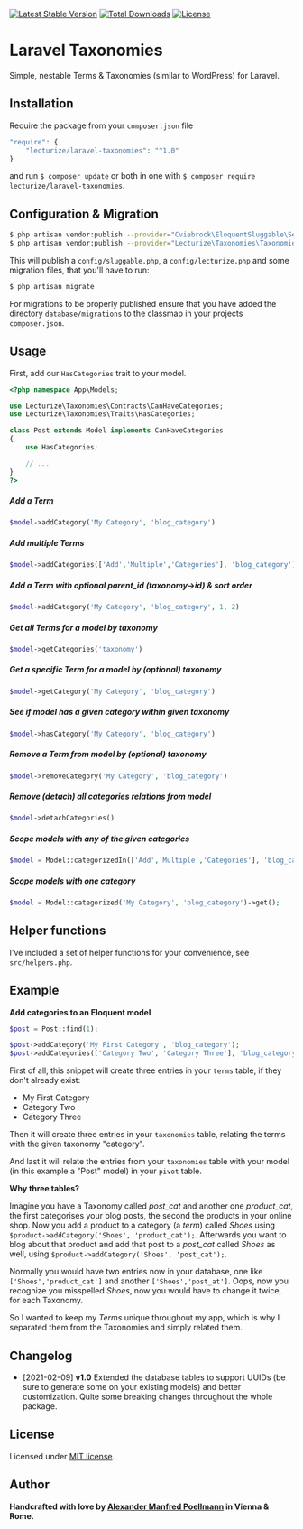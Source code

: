[![Latest Stable Version](https://poser.pugx.org/lecturize/laravel-taxonomies/v/stable)](https://packagist.org/packages/lecturize/laravel-taxonomies)
[![Total Downloads](https://poser.pugx.org/lecturize/laravel-taxonomies/downloads)](https://packagist.org/packages/lecturize/laravel-taxonomies)
[![License](https://poser.pugx.org/lecturize/laravel-taxonomies/license)](https://packagist.org/packages/lecturize/laravel-taxonomies)

# Laravel Taxonomies

Simple, nestable Terms & Taxonomies (similar to WordPress) for Laravel.

## Installation

Require the package from your `composer.json` file

```php
"require": {
    "lecturize/laravel-taxonomies": "^1.0"
}
```

and run `$ composer update` or both in one with `$ composer require lecturize/laravel-taxonomies`.

## Configuration & Migration

```bash
$ php artisan vendor:publish --provider="Cviebrock\EloquentSluggable\ServiceProvider"
$ php artisan vendor:publish --provider="Lecturize\Taxonomies\TaxonomiesServiceProvider"
```

This will publish a `config/sluggable.php`, a `config/lecturize.php` and some migration files, that you'll have to run:

```bash
$ php artisan migrate
```

For migrations to be properly published ensure that you have added the directory `database/migrations` to the classmap in your projects `composer.json`.

## Usage

First, add our `HasCategories` trait to your model.
        
```php
<?php namespace App\Models;

use Lecturize\Taxonomies\Contracts\CanHaveCategories;
use Lecturize\Taxonomies\Traits\HasCategories;

class Post extends Model implements CanHaveCategories
{
    use HasCategories;

    // ...
}
?>
```

##### Add a Term
```php
$model->addCategory('My Category', 'blog_category')
```

##### Add multiple Terms
```php
$model->addCategories(['Add','Multiple','Categories'], 'blog_category')
```

##### Add a Term with optional parent_id (taxonomy->id) & sort order
```php
$model->addCategory('My Category', 'blog_category', 1, 2)
```

##### Get all Terms for a model by taxonomy
```php
$model->getCategories('taxonomy')
```

##### Get a specific Term for a model by (optional) taxonomy
```php
$model->getCategory('My Category', 'blog_category')
```

##### See if model has a given category within given taxonomy
```php
$model->hasCategory('My Category', 'blog_category')
```

##### Remove a Term from model by (optional) taxonomy
```php
$model->removeCategory('My Category', 'blog_category')
```

##### Remove (detach) all categories relations from model
```php
$model->detachCategories()
```

##### Scope models with any of the given categories
```php
$model = Model::categorizedIn(['Add','Multiple','Categories'], 'blog_category')->get();
```

##### Scope models with one category
```php
$model = Model::categorized('My Category', 'blog_category')->get();
```

## Helper functions

I've included a set of helper functions for your convenience, see `src/helpers.php`.

## Example

**Add categories to an Eloquent model**

```php
$post = Post::find(1);

$post->addCategory('My First Category', 'blog_category');
$post->addCategories(['Category Two', 'Category Three'], 'blog_category');
```

First of all, this snippet will create three entries in your `terms` table, if they don't already exist:

* My First Category
* Category Two
* Category Three

Then it will create three entries in your `taxonomies` table, relating the terms with the given taxonomy "category".

And last it will relate the entries from your `taxonomies` table with your model (in this example a "Post" model) in your `pivot` table.

**Why three tables?**

Imagine you have a Taxonomy called *post_cat* and another one *product_cat*, the first categorises your blog posts, the second the products in your online shop. Now you add a product to a category (a *term*) called *Shoes* using `$product->addCategory('Shoes', 'product_cat');`. Afterwards you want to blog about that product and add that post to a *post_cat* called *Shoes* as well, using `$product->addCategory('Shoes', 'post_cat');`.

Normally you would have two entries now in your database, one like `['Shoes','product_cat']` and another `['Shoes','post_at']`. Oops, now you recognize you misspelled *Shoes*, now you would have to change it twice, for each Taxonomy.

So I wanted to keep my *Terms* unique throughout my app, which is why I separated them from the Taxonomies and simply related them.

## Changelog

- [2021-02-09] **v1.0** Extended the database tables to support UUIDs (be sure to generate some on your existing models) and better customization. Quite some breaking changes throughout the whole package.

## License

Licensed under [MIT license](http://opensource.org/licenses/MIT).

## Author

**Handcrafted with love by [Alexander Manfred Poellmann](https://twitter.com/AMPoellmann) in Vienna &amp; Rome.**